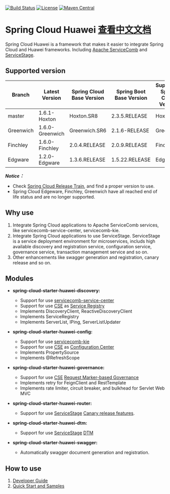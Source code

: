 [![Build Status](https://travis-ci.org/huaweicloud/spring-cloud-huawei.svg?branch=master)](https://travis-ci.org/huaweicloud/spring-cloud-huawei)
[![License](https://img.shields.io/badge/license-Apache%202-4EB1BA.svg)](https://www.apache.org/licenses/LICENSE-2.0.html)
[![Maven Central](https://maven-badges.herokuapp.com/maven-central/com.huaweicloud/spring-cloud-huawei/badge.svg)](https://search.maven.org/search?q=g:com.huaweicloud%20AND%20a:spring-cloud-huawei-dependencies) 

# Spring Cloud Huawei [查看中文文档](README_zh.md)

Spring Cloud Huawei is a framework that makes it easier to integrate Spring Cloud and Huawei frameworks.
Including [Apache ServiceComb](http://servicecomb.apache.org) and [ServiceStage][ServiceStage].

## Supported version

| Branch | Latest Version | Spring Cloud Base Version | Spring Boot Base Version | Supported Spring Cloud Version | Supported Spring Boot Version|
| ---------- | ------------ | ----------- | ----------- | ----------- | ----------- |
| master | 1.6.1-Hoxton | Hoxton.SR8 | 2.3.5.RELEASE | Hoxton | 2.3.x |
| Greenwich | 1.6.0-Greenwich | Greenwich.SR6 | 2.1.6-RELEASE | Greenwich | 2.1.x |
| Finchley | 1.6.0-Finchley | 2.0.4.RELEASE | 2.0.9.RELEASE     | Finchley     | 2.0.x       |
| Edgware | 1.2.0-Edgware | 1.3.6.RELEASE  | 1.5.22.RELEASE    | Edgware      | 1.5.x       |

***Notice：***
* Check [Spring Cloud Release Train](https://spring.io/projects/spring-cloud), and find a proper version to use.
* Spring Cloud Edgeware, Finchley, Greenwich have all reached end of life status and are no longer supported.

## Why use

1. Integrate Spring Cloud applications to Apache ServiceComb services, like servicecomb-service-center, servicecomb-kie.
2. Integrate Spring Cloud applications to use ServiceStage. ServiceStage is a service deployment environment for microservices,
   includs high available discovery and registration service, configuration service, governance service, transaction management
   service and so on. 
3. Other enhancements like swagger generation and registration, canary release and so on.

## Modules

 * **spring-cloud-starter-huawei-discovery:**
     * Support for use [servicecomb-service-center](https://github.com/apache/servicecomb-service-center)
     * Support for use [CSE][CSE] as [Service Registry][Service Registry]
     * Implements DiscoveryClient, ReactiveDiscoveryClient
     * Implements ServiceRegistry
     * Implements ServerList, IPing, ServerListUpdater

 * **spring-cloud-starter-huawei-config:**
     * Support for use [servicecomb-kie](https://github.com/apache/servicecomb-kie)
     * Support for use [CSE][CSE] as [Configuration Center][Configuration Center]
     * Implements PropertySource
     * Implements @RefreshScope

 * **spring-cloud-starter-huawei-governance:**
     * Support for use [CSE][CSE] [Request Marker-based Governance][Request Marker-based Governance]
     * Implements retry for FeignClient and RestTemplate
     * Implements rate limiter, circuit breaker, and bulkhead for Servlet Web MVC

 * **spring-cloud-starter-huawei-router:**
     * Support for use [ServiceStage][ServiceStage] [Canary release features][Canary release features].
 
 * **spring-cloud-starter-huawei-dtm:**
     * Support for use [ServiceStage][ServiceStage] [DTM][DTM]

 * **spring-cloud-starter-huawei-swagger:**
     * Automatically swagger document generation and registration. 

## How to use

1. [Developer Guide](https://support.huaweicloud.com/intl/en-us/devg-servicestage/ss-devg-0010.html)
2. [Quick Start and Samples](https://github.com/huaweicloud/spring-cloud-huawei-samples)

[ServiceStage]: https://support.huaweicloud.com/intl/en-us/productdesc-servicestage/ss_productdesc_0001.html
[CSE]: https://support.huaweicloud.com/intl/en-us/devg-servicestage/ss-devg-0002.html
[DTM]: https://support.huaweicloud.com/devg-servicestage/dtm_devg_0002.html
[Service Registry]: https://support.huaweicloud.com/intl/en-us/devg-servicestage/ss-devg-0017.html
[Configuration Center]: https://support.huaweicloud.com/intl/en-us/devg-servicestage/ss-devg-0018.html
[Request Marker-based Governance]: https://support.huaweicloud.com/intl/en-us/devg-servicestage/ss-devg-0020.html
[Canary release features]: https://support.huaweicloud.com/devg-servicestage/ss-devg-0023.html
